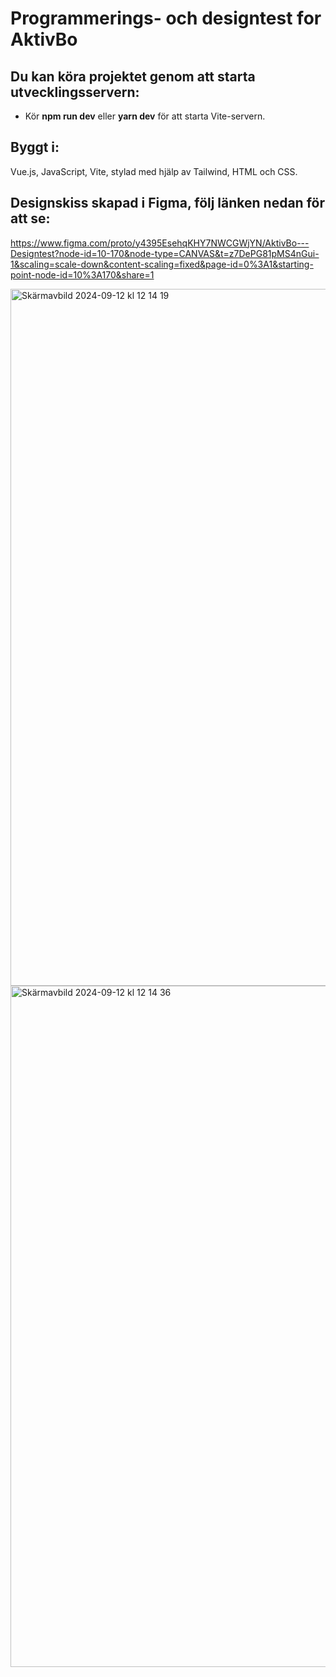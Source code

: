 # Programmerings- och designtest for AktivBo

## Du kan köra projektet genom att starta utvecklingsservern:
- Kör **npm run dev** eller **yarn dev** för att starta Vite-servern.

## Byggt i:

Vue.js, JavaScript, Vite, stylad med hjälp av Tailwind, HTML och CSS.

## Designskiss skapad i Figma, följ länken nedan för att se:

https://www.figma.com/proto/y4395EsehqKHY7NWCGWjYN/AktivBo---Designtest?node-id=10-170&node-type=CANVAS&t=z7DePG81pMS4nGui-1&scaling=scale-down&content-scaling=fixed&page-id=0%3A1&starting-point-node-id=10%3A170&share=1

<img width="1115" alt="Skärmavbild 2024-09-12 kl  12 14 19" src="https://github.com/user-attachments/assets/a349e6eb-fcc3-43d9-8153-087debf1e194">

<img width="1090" alt="Skärmavbild 2024-09-12 kl  12 14 36" src="https://github.com/user-attachments/assets/06874a76-2ed2-492b-b5b6-90672e32e9eb">

